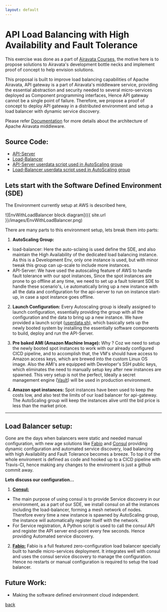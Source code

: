 ```yaml
---
layout: default
---
```


# API Load Balancing with High Availability and Fault Tolerance

This exercise was done as a part of [Airavata Courses](http://courses.airavata.org/), the motive here is to propose solutions to Airavata's development bottle necks and implement proof of concept to help envision solutions.

This proposal is built to improve load balancing capabilities of Apache Airavata, API gateway is a part of Airavata's middleware service, providing the essential abstraction and security needed to several micro-services deployed as Component programming interfaces, Hence API gateway cannot be a single point of failure. Therefore, we propose a proof of concept to deploy API gateway in a distributed environment and setup a load balancer with dynamic service discovery.  

Please refer [Documentation](http://airavata.apache.org/learning.html) for more details about the architecture of Apache Airavata middleware.

## Source Code:
* [API-Server](https://github.com/airavata-courses/spring17-API-Server/tree/master)
* [Load-Balancer](https://github.com/airavata-courses/spring17-API-Server/tree/loadBalancer)
* [API-Server userdata script used in AutoScaling group](https://github.com/airavata-courses/spring17-API-Server/blob/master/build-scripts/userdata.sh)
* [Load-Balancer userdata script used in AutoScaling group](https://github.com/airavata-courses/spring17-API-Server/blob/loadBalancer/build-scripts/userdata.sh)

## Lets start with the Software Defined Environment (SDE)

The Environment currently setup at AWS is described here,

![EnvWithLoadBalancer block diagram]({{ site.url }}/images/EnvWithLoadBalancer.png)

There are many parts to this environment setup, lets break them into parts:

1. **AutoScaling Group:**
* load-balancer: Here the auto-sclaing is used define the SDE, and also maintain the High Availability of the dedicated load balancing instance. As this is a Development Env, only one instance is used, but with minor tweak this group can up-scale to include more instances.
* API-Server: We have used the autoscaling feature of AWS to handle fault tolerance with our spot instances, Since the spot instances are prone to go offline at any time, we need to set up a fault tolerant SDE to handle these scenario's, i.e automatically bring up a new instance with all the data and configuration for the api-server to run on instance start-up, in case a spot instance goes offline.

2. **Launch Configuration:** Every Autoscaling group is ideally assigned to launch configuration, essentially providing the group with all the configuration and the data to bring up a new instance. We have provided a launch script ([userdata.sh](https://github.com/airavata-courses/spring17-API-Server/blob/master/build-scripts/userdata.sh)), which basically sets up the newly booted system by installing the essentially software components to build, deploy and run the API-Server.

3. **Pre baked AMI (Amazon Machine Image):** Why ? Coz we need to setup the newly booted spot instances to work with our already configured CICD pipeline, and to accomplish that, the VM's should have access to Amazon access keys, which are brewed into the custom Linux OS image. Also the AMI's are equipped with Developer's SSH public keys, which eliminates the need to manually setup key after new instances are spawned. This very setup is not the perfect, Ideally a secret management engine ([Vault](https://www.vaultproject.io/)) will be used in production environment.

4. **Amazon spot instances:** Spot instances have been used to keep the costs low, and also test the limits of our load balancer for api-gateway. The AutoScaling group will keep the instances alive until the bid price is less than the market price.

***

## Load Balancer setup:

Gone are the days when balancers were static and needed manual configuration, with new age solutions like [Fabio](https://github.com/eBay/Fabio) and [Consul](https://github.com/hashicorp/consul) providing dynamic configuration and automated service discovery, load balancing with high Availability and Fault Tolerance becomes a breeze. To top it of the whole enviroment is defined as code and hooked up to a CICD pipeline with Travis-CI, hence making any changes to the enviroment is just a github commit away.

**Lets discuss our configuration...**

1. [**Consul:**](https://github.com/hashicorp/consul)
* The main purpose of using consul is to provide Service discovery in our environment, as a part of our SDE, we install consul on all the instances including the load-balancer, forming a mesh network of nodes. Therefore every time a new instance is spawned by AutoScaling group, the instance will automatically register itself with the network.
* For Service registration, A Python script is used to call the consul API and register the API server end-point every few seconds. Hence providing Automated service discovery.
2. [**Fabio:**](https://github.com/eBay/Fabio) Fabio is a full featured zero-configuration load balancer specially built to handle micro-services deployment. It integrates well with consul and uses the consul service discovery to manage the configuration. Hence no restarts or manual configuration is required to setup the load balancer.

## Future Work:

* Making the software defined environment cloud independent.

[back](./)
